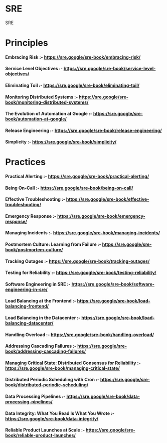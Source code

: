 # SRE
SRE

# Principles 

#### Embracing Risk :- https://sre.google/sre-book/embracing-risk/

#### Service Level Objectives :- https://sre.google/sre-book/service-level-objectives/

#### Eliminating Toil :- https://sre.google/sre-book/eliminating-toil/

#### Monitoring Distributed Systems :- https://sre.google/sre-book/monitoring-distributed-systems/

#### The Evolution of Automation at Google :- https://sre.google/sre-book/automation-at-google/

#### Release Engineering :- https://sre.google/sre-book/release-engineering/

#### Simplicity :- https://sre.google/sre-book/simplicity/

# Practices

####  Practical Alerting :- https://sre.google/sre-book/practical-alerting/

#### Being On-Call :- https://sre.google/sre-book/being-on-call/

#### Effective Troubleshooting :- https://sre.google/sre-book/effective-troubleshooting/

#### Emergency Response :-  https://sre.google/sre-book/emergency-response/

#### Managing Incidents :- https://sre.google/sre-book/managing-incidents/

#### Postmortem Culture: Learning from Failure :-  https://sre.google/sre-book/postmortem-culture/

#### Tracking Outages :- https://sre.google/sre-book/tracking-outages/

#### Testing for Reliability :- https://sre.google/sre-book/testing-reliability/

#### Software Engineering in SRE :- https://sre.google/sre-book/software-engineering-in-sre/

#### Load Balancing at the Frontend :- https://sre.google/sre-book/load-balancing-frontend/

#### Load Balancing in the Datacenter :- https://sre.google/sre-book/load-balancing-datacenter/

#### Handling Overload :- https://sre.google/sre-book/handling-overload/

#### Addressing Cascading Failures :- https://sre.google/sre-book/addressing-cascading-failures/

#### Managing Critical State: Distributed Consensus for Reliability :- https://sre.google/sre-book/managing-critical-state/

#### Distributed Periodic Scheduling with Cron :- https://sre.google/sre-book/distributed-periodic-scheduling/

#### Data Processing Pipelines :- https://sre.google/sre-book/data-processing-pipelines/

#### Data Integrity: What You Read Is What You Wrote :- https://sre.google/sre-book/data-integrity/

#### Reliable Product Launches at Scale :- https://sre.google/sre-book/reliable-product-launches/

